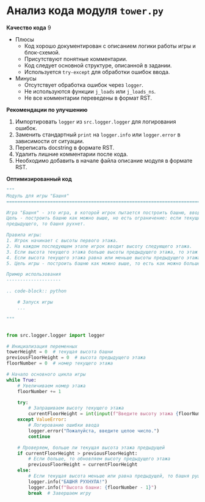 # Анализ кода модуля `tower.py`

**Качество кода**
9
 - Плюсы
    - Код хорошо документирован с описанием логики работы игры и блок-схемой.
    - Присутствуют понятные комментарии.
    - Код следует основной структуре, описанной в задании.
    - Используется `try-except` для обработки ошибок ввода.
 - Минусы
    - Отсутствует обработка ошибок через `logger`.
    - Не используются функции `j_loads` или `j_loads_ns`.
    - Не все комментарии переведены в формат RST.

**Рекомендации по улучшению**
1.  Импортировать `logger` из `src.logger.logger` для логирования ошибок.
2.  Заменить стандартный `print` на `logger.info` или `logger.error` в зависимости от ситуации.
3.  Переписать docstring в формате RST.
4.  Удалить лишние комментарии после кода.
5.  Необходимо добавить в начале файла описание модуля в формате RST.

**Оптимизированный код**
```python
"""
Модуль для игры "Башня"
=========================================================================================

Игра "Башня" - это игра, в которой игрок пытается построить башню, вводя высоту каждого этажа.
Цель - построить башню как можно выше, но есть ограничение: если текущий этаж будет меньше
предыдущего, то башня рухнет.

Правила игры:
1. Игрок начинает с высоты первого этажа.
2. На каждом последующем этапе игрок вводит высоту следующего этажа.
3. Если высота текущего этажа больше высоты предыдущего этажа, то этаж добавляется к башне, и игра продолжается.
4. Если высота текущего этажа равна или меньше высоты предыдущего этажа, то башня рушится, и игра заканчивается.
5. Цель игры - построить башню как можно выше, то есть как можно больше этажей.

Пример использования
--------------------

.. code-block:: python

    # Запуск игры
    ...

"""


from src.logger.logger import logger

# Инициализация переменных
towerHeight = 0  # текущая высота башни
previousFloorHeight = 0  # высота предыдущего этажа
floorNumber = 0  # номер текущего этажа

# Начало основного цикла игры
while True:
    # Увеличиваем номер этажа
    floorNumber += 1

    try:
        # Запрашиваем высоту текущего этажа
        currentFloorHeight = int(input(f"Введите высоту этажа {floorNumber}: "))
    except ValueError:
        # Логирование ошибки ввода
        logger.error("Пожалуйста, введите целое число.")
        continue

    # Проверяем, больше ли текущая высота этажа предыдущей
    if currentFloorHeight > previousFloorHeight:
        # Если больше, то обновляем высоту предыдущего этажа
        previousFloorHeight = currentFloorHeight
    else:
        # Если текущая высота меньше или равна предыдущей, то башня рушится
        logger.info("БАШНЯ РУХНУЛА!")
        logger.info(f"Высота башни: {floorNumber - 1}")
        break  # Завершаем игру
```